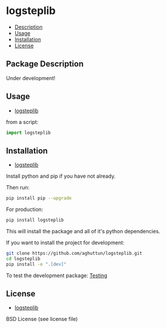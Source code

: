# logsteplib

* [Description](#package-description)
* [Usage](#usage)
* [Installation](#installation)
* [License](#license)

## Package Description

Under development!

## Usage

* [logsteplib](#logsteplib)

from a script:

```python
import logsteplib
```

## Installation

* [logsteplib](#logsteplib)

Install python and pip if you have not already.

Then run:

```bash
pip install pip --upgrade
```

For production:

```bash
pip install logsteplib
```

This will install the package and all of it's python dependencies.

If you want to install the project for development:

```bash
git clone https://github.com/aghuttun/logsteplib.git
cd logsteplib
pip install -e ".[dev]"
```

To test the development package: [Testing](#testing)

## License

* [logsteplib](#logsteplib)

BSD License (see license file)

